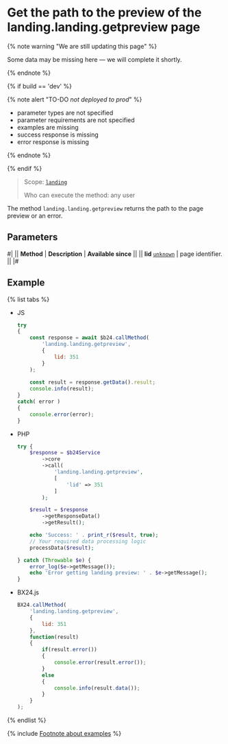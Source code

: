 # Get the path to the preview of the landing.landing.getpreview page

{% note warning "We are still updating this page" %}

Some data may be missing here — we will complete it shortly.

{% endnote %}

{% if build == 'dev' %}

{% note alert "TO-DO _not deployed to prod_" %}

- parameter types are not specified
- parameter requirements are not specified
- examples are missing
- success response is missing
- error response is missing

{% endnote %}

{% endif %}

> Scope: [`landing`](../../../scopes/permissions.md)
>
> Who can execute the method: any user

The method `landing.landing.getpreview` returns the path to the page preview or an error.

## Parameters

#|
|| **Method** | **Description** | **Available since** ||
|| **lid**
[`unknown`](../../../data-types.md) | page identifier. ||
|#

## Example

{% list tabs %}

- JS

    ```js
    try
    {
    	const response = await $b24.callMethod(
    		'landing.landing.getpreview',
    		{
    			lid: 351
    		}
    	);
    	
    	const result = response.getData().result;
    	console.info(result);
    }
    catch( error )
    {
    	console.error(error);
    }
    ```

- PHP

    ```php
    try {
        $response = $b24Service
            ->core
            ->call(
                'landing.landing.getpreview',
                [
                    'lid' => 351
                ]
            );
    
        $result = $response
            ->getResponseData()
            ->getResult();
    
        echo 'Success: ' . print_r($result, true);
        // Your required data processing logic
        processData($result);
    
    } catch (Throwable $e) {
        error_log($e->getMessage());
        echo 'Error getting landing preview: ' . $e->getMessage();
    }
    ```

- BX24.js

    ```js
    BX24.callMethod(
        'landing.landing.getpreview',
        {
            lid: 351
        },
        function(result)
        {
            if(result.error())
            {
                console.error(result.error());
            }
            else
            {
                console.info(result.data());
            }
        }
    );
    ```

{% endlist %}

{% include [Footnote about examples](../../../../_includes/examples.md) %}